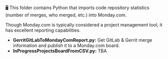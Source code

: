 🖥️ This folder contains Python that imports code repository statistics (number of merges, who merged, etc.) into Monday.com.

Though Monday.com is typically considered a project management tool, it has excellent reporting capabilities.
- **GerritGitLabToMondayComReport.py:** Get GitLab & Gerrit merge information and publish it to a Monday.com board.
- **InProgressProjectsBoardFromCSV.py:** TBA
